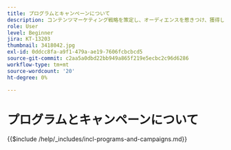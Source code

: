 ```yaml
---
title: プログラムとキャンペーンについて
description: コンテンツマーケティング戦略を策定し、オーディエンスを惹きつけ、獲得し、惹きつけます。
role: User
level: Beginner
jira: KT-13203
thumbnail: 3418042.jpg
exl-id: 0ddcc8fa-a9f1-479a-ae19-7606fcbcbcd5
source-git-commit: c2aa5a0dbd22bb949a865f219e5ecbc2c96d6286
workflow-type: tm+mt
source-wordcount: '20'
ht-degree: 0%

---
```


# プログラムとキャンペーンについて

{{$include /help/_includes/incl-programs-and-campaigns.md}}
